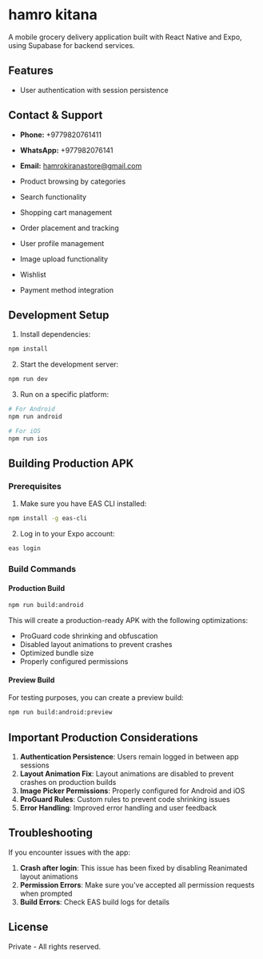 # hamro kitana

A mobile grocery delivery application built with React Native and Expo, using Supabase for backend services.

## Features

- User authentication with session persistence

## Contact & Support

- **Phone:** +9779820761411
- **WhatsApp:** +977982076141
- **Email:** hamrokiranastore@gmail.com

- Product browsing by categories
- Search functionality
- Shopping cart management
- Order placement and tracking
- User profile management
- Image upload functionality
- Wishlist
- Payment method integration

## Development Setup

1. Install dependencies:
```bash
npm install
```

2. Start the development server:
```bash
npm run dev
```

3. Run on a specific platform:
```bash
# For Android
npm run android

# For iOS 
npm run ios
```

## Building Production APK

### Prerequisites

1. Make sure you have EAS CLI installed:
```bash
npm install -g eas-cli
```

2. Log in to your Expo account:
```bash
eas login
```

### Build Commands

#### Production Build
```bash
npm run build:android
```

This will create a production-ready APK with the following optimizations:
- ProGuard code shrinking and obfuscation
- Disabled layout animations to prevent crashes
- Optimized bundle size
- Properly configured permissions

#### Preview Build
For testing purposes, you can create a preview build:
```bash
npm run build:android:preview
```

## Important Production Considerations

1. **Authentication Persistence**: Users remain logged in between app sessions
2. **Layout Animation Fix**: Layout animations are disabled to prevent crashes on production builds
3. **Image Picker Permissions**: Properly configured for Android and iOS
4. **ProGuard Rules**: Custom rules to prevent code shrinking issues
5. **Error Handling**: Improved error handling and user feedback

## Troubleshooting

If you encounter issues with the app:

1. **Crash after login**: This issue has been fixed by disabling Reanimated layout animations
2. **Permission Errors**: Make sure you've accepted all permission requests when prompted
3. **Build Errors**: Check EAS build logs for details

## License

Private - All rights reserved. 